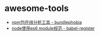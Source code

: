 # awesome-tools

- [npm包在线分析工具 - bundlephobia](https://github.com/pastelsky/bundlephobia)
- [node使用es6 module规范 - babel-register](https://github.com/babel/babel/tree/master/packages/babel-register)
